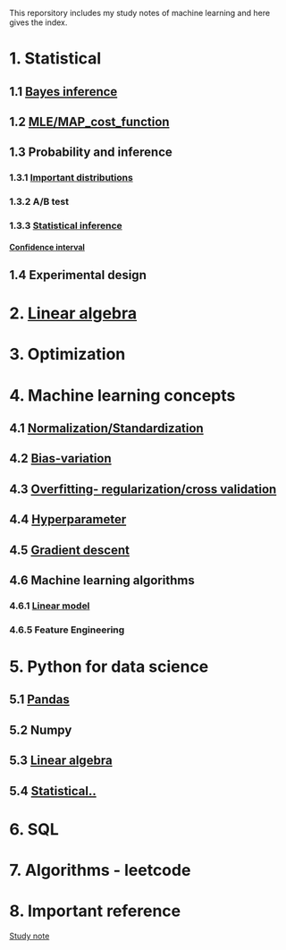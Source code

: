 This reporsitory includes my study notes of machine learning and here gives the index.

# 1. Statistical
## 1.1 [Bayes inference](https://github.com/yz599/2020_2/blob/master/2020/Notes_concepts/1_1_Bayes_inference.md)
## 1.2 [MLE/MAP_cost_function](https://github.com/yz599/2020_2/blob/master/2020/Notes_concepts/1_2_Entropy_map_mle.md)
## 1.3 Probability and inference
### 1.3.1 [Important distributions](https://github.com/yz599/2020_2/blob/master/2020/Notes_concepts/1_3_Important_distribution.md)
### 1.3.2 A/B test
### 1.3.3 [Statistical inference](https://github.com/yz599/2020_2/blob/master/2020/Notes_concepts/1_Statistical.md)
#### [Confidence interval](https://github.com/yz599/2020_2/blob/master/2020/Notes_concepts/1_0_My_thoughts.md)
## 1.4 Experimental design
# 2. [Linear algebra](https://github.com/yz599/2020_2/blob/master/2020/Notes_concepts/2_Linear_Algebra.md)
# 3. Optimization
# 4. Machine learning concepts
## 4.1 [Normalization/Standardization](https://github.com/yz599/2020_2/blob/master/2020/Notes_concepts/4_1_Normalization.md)
## 4.2 [Bias-variation](https://github.com/yz599/2020_2/blob/master/2020/Notes_concepts/4_2_3_Overfitting.md)
## 4.3 [Overfitting- regularization/cross validation](https://github.com/yz599/2020_2/blob/master/2020/Notes_concepts/4_2_3_Overfitting.md)
## 4.4 [Hyperparameter](https://github.com/yz599/2020_2/blob/master/2020/Notes_concepts/4_4_Hyperparameter.md)
## 4.5 [Gradient descent](https://github.com/yz599/2020_2/blob/master/2020/Notes_concepts/4_5_Gradient_descent.md)
## 4.6 Machine learning algorithms
### 4.6.1 [Linear model](https://github.com/yz599/2020_2/tree/master/2020/Notes_concepts/Linear%20model)
### 4.6.5 Feature Engineering
# 5. Python for data science
## 5.1 [Pandas](https://github.com/yz599/2020_2/tree/master/2020/Python/Pandas)
## 5.2 Numpy
## 5.3 [Linear algebra](https://github.com/yz599/2020_2/blob/master/2020/Python/linear_algebra.ipynb)
## 5.4 [Statistical..](https://github.com/yz599/2020_2/blob/master/2020/Notes_concepts/1_Statistical.md)

# 6. SQL
# 7. Algorithms - leetcode
# 8. Important reference
[Study note](https://www.ritchieng.com/machine-learning-resources/)